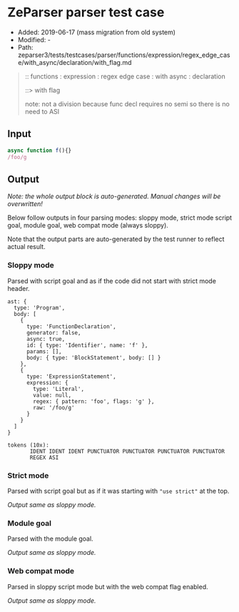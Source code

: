 # ZeParser parser test case

- Added: 2019-06-17 (mass migration from old system)
- Modified: -
- Path: zeparser3/tests/testcases/parser/functions/expression/regex_edge_case/with_async/declaration/with_flag.md

> :: functions : expression : regex edge case : with async : declaration
>
> ::> with flag
>
> note: not a division because func decl requires no semi so there is no need to ASI

## Input

`````js
async function f(){}
/foo/g
`````

## Output

_Note: the whole output block is auto-generated. Manual changes will be overwritten!_

Below follow outputs in four parsing modes: sloppy mode, strict mode script goal, module goal, web compat mode (always sloppy).

Note that the output parts are auto-generated by the test runner to reflect actual result.

### Sloppy mode

Parsed with script goal and as if the code did not start with strict mode header.

`````
ast: {
  type: 'Program',
  body: [
    {
      type: 'FunctionDeclaration',
      generator: false,
      async: true,
      id: { type: 'Identifier', name: 'f' },
      params: [],
      body: { type: 'BlockStatement', body: [] }
    },
    {
      type: 'ExpressionStatement',
      expression: {
        type: 'Literal',
        value: null,
        regex: { pattern: 'foo', flags: 'g' },
        raw: '/foo/g'
      }
    }
  ]
}

tokens (10x):
       IDENT IDENT IDENT PUNCTUATOR PUNCTUATOR PUNCTUATOR PUNCTUATOR
       REGEX ASI
`````

### Strict mode

Parsed with script goal but as if it was starting with `"use strict"` at the top.

_Output same as sloppy mode._

### Module goal

Parsed with the module goal.

_Output same as sloppy mode._

### Web compat mode

Parsed in sloppy script mode but with the web compat flag enabled.

_Output same as sloppy mode._
